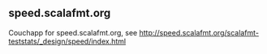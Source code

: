 ## speed.scalafmt.org

Couchapp for speed.scalafmt.org, see
http://speed.scalafmt.org/scalafmt-teststats/_design/speed/index.html

